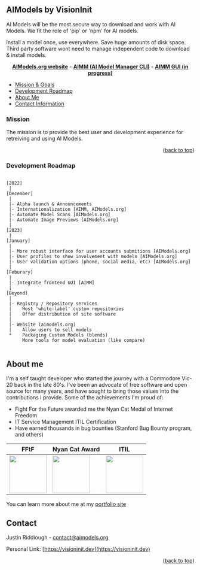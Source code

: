 <!-- Improved compatibility of back to top link: See: https://github.com/othneildrew/Best-README-Template/pull/73 -->
<a name="readme-top"></a>

## AIModels by VisionInit

AI Models will be the most secure way to download and work with AI Models.
We fit the role of 'pip' or 'npm' for AI models.

Install a model once, use everywhere. Save huge amounts of disk space.
Third party software wont need to manage independent code to download & install models.

<p align='center'>
<a href="https://aimodels.org"><strong>AIModels.org website</strong></a> -
<a href="https://github.com/visioninit/aimm"><strong>AIMM (AI Model Manager CLI)</strong></a> - 
<a href="https://github.com/visioninit/aimm-gui"><strong>AIMM GUI (in progress)</strong></a>
</p>

<!-- TABLE OF CONTENTS -->

  <ul>
    <li>
      <a href="#mission">Mission & Goals</a>
    </li> 
    <li>
      <a href="#development-roadmap">Development Roadmap</a>
    </li>
    <li>
      <a href="#about-me">About Me</a>
    </li> 
    <li>
      <a href="#contact">Contact Information</a>
    </li> 
  </ul>

<!-- Mission -->

### Mission 

The mission is to provide the best user and development experience for retreiving and using AI Models. 

<p align="right">(<a href="#readme-top">back to top</a>)</p>

<!-- ROADMAP -->

### Development Roadmap

```

[2022]
 |
[December]
 |
 |- Alpha launch & Announcements
 |- Internationalization [AIMM, AIModels.org]
 |- Automate Model Scans [AIModels.org]
 |- Automate Image Previews [AIModels.org]
 |
[2023]
 |
[January]
 |
 |- More robust interface for user accounts submitions [AIModels.org]
 |- User profiles to show involvement with models [AIModels.org]
 |- User validation options (phone, social media, etc) [AIModels.org]
 |
[Feburary]
 |
 |- Integrate frontend GUI [AIMM]
 |
[Beyond] 
 |
 |- Registry / Repository services
 |	  Host 'white-label' custom repositories
 | 	  Offer distribution of site software
 |
 |- Website (aimodels.org)
 |	  Allow users to sell models
 *	  Packaging Custom Models (blends)
  	  More tools for model evaluation (like compare)
 	
```

<!-- ABOUT ME -->
## About me
I'm a self taught developer who started the journey with a Commodore Vic-20 back in the late 80's. I've been an advocate of free software and open source for many years, and have sought to bring those values into the contributions I provide. Some of the achievements I'm proud of:

- Fight For the Future awarded me the Nyan Cat Medal of Internet Freedom
- IT Service Management ITIL Certification
- Have earned thousands in bug bounties (Stanford Bug Bounty program, and others)

|  FFtF | Nyan Cat Award | ITIL |
| --- | --- | --- |
| <img src="../../../visioninit/.github/blob/master/profile/fftf.png?raw=true" width=100> | <img src="../../../visioninit/.github/blob/master/profile/fftf2.jpg?raw=true" width=100> |<img src="../../../blob/master/profile/itil.JPG?raw=true" width=100>

You can learn more about me at my [portfolio site](https://visioninit.dev)


<!-- CONTACT -->
## Contact

Justin Riddiough - contact@aimodels.org 

Personal Link: [https://visioninit.dev](https://visioninit.dev)

<p align="right">(<a href="#readme-top">back to top</a>)</p>

